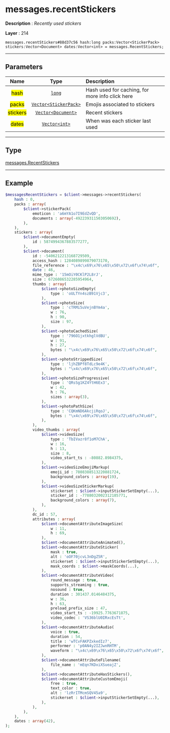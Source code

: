 # messages.recentStickers

**Description** : *Recently used stickers*

**Layer** : 214

```tl
messages.recentStickers#88d37c56 hash:long packs:Vector<StickerPack> stickers:Vector<Document> dates:Vector<int> = messages.RecentStickers;
```

---

## Parameters

| Name | Type | Description |
| :---: | :---: | :--- |
| <mark>hash</mark> | [`long`](type/long) | Hash used for caching, for more info click here |
| <mark>packs</mark> | [`Vector<StickerPack>`](type/StickerPack) | Emojis associated to stickers |
| <mark>stickers</mark> | [`Vector<Document>`](type/Document) | Recent stickers |
| <mark>dates</mark> | [`Vector<int>`](type/int) | When was each sticker last used |

---

## Type

[messages.RecentStickers](type/messages.RecentStickers)

---

## Example

```php
$messagesRecentStickers = $client->messages->recentStickers(
	hash : 0,
	packs : array(
		$client->stickerPack(
			emoticon : 'a6mYA1o7I9EdZvQD',
			documents : array(-492239311503050692),
		),
	),
	stickers : array(
		$client->documentEmpty(
			id : 5874994367883577277,
		),
		$client->document(
			id : -5406212213168729509,
			access_hash : 1284089899879073170,
			file_reference : "\x4c\x69\x76\x65\x50\x72\x6f\x74\x6f",
			date : 46,
			mime_type : '15mOiY0CKlP2L8rJ',
			size : 6726086532285954964,
			thumbs : array(
				$client->photoSizeEmpty(
					type : 'oULTYn4szB91Vjc3',
				),
				$client->photoSize(
					type : 'cTRMi5uVejnBYm4a',
					w : 76,
					h : 90,
					size : 97,
				),
				$client->photoCachedSize(
					type : '796O1jxtkhglVdBU',
					w : 91,
					h : 27,
					bytes : "\x4c\x69\x76\x65\x50\x72\x6f\x74\x6f",
				),
				$client->photoStrippedSize(
					type : 'ljhZBPf8TdLc9e4K',
					bytes : "\x4c\x69\x76\x65\x50\x72\x6f\x74\x6f",
				),
				$client->photoSizeProgressive(
					type : 'QRsSg1KZ4YtH6Ex3',
					w : 42,
					h : 76,
					sizes : array(3),
				),
				$client->photoPathSize(
					type : 'CQKmND6AkcjiRqoJ',
					bytes : "\x4c\x69\x76\x65\x50\x72\x6f\x74\x6f",
				),
			),
			video_thumbs : array(
				$client->videoSize(
					type : 'TbIVazr8f1oM7ChA',
					w : 16,
					h : 13,
					size : 8,
					video_start_ts : -80882.8984375,
				),
				$client->videoSizeEmojiMarkup(
					emoji_id : 7808388513220881724,
					background_colors : array(19),
				),
				$client->videoSizeStickerMarkup(
					stickerset : $client->inputStickerSetEmpty(...),
					sticker_id : -7788032002312185771,
					background_colors : array(7),
				),
			),
			dc_id : 57,
			attributes : array(
				$client->documentAttributeImageSize(
					w : 11,
					h : 69,
				),
				$client->documentAttributeAnimated(),
				$client->documentAttributeSticker(
					mask : true,
					alt : 'oOF70jcvL3nDgZ5R',
					stickerset : $client->inputStickerSetEmpty(...),
					mask_coords : $client->maskCoords(...),
				),
				$client->documentAttributeVideo(
					round_message : true,
					supports_streaming : true,
					nosound : true,
					duration : 301437.0146484375,
					w : 36,
					h : 63,
					preload_prefix_size : 47,
					video_start_ts : -19925.7763671875,
					video_codec : 'VS36blU0IRxcEsTt',
				),
				$client->documentAttributeAudio(
					voice : true,
					duration : 54,
					title : 'wTCvFAKPZxkedIz7',
					performer : 'p0AN4y2IZJwnRHTM',
					waveform : "\x4c\x69\x76\x65\x50\x72\x6f\x74\x6f",
				),
				$client->documentAttributeFilename(
					file_name : 'mEqn7KDxiXSueajZ',
				),
				$client->documentAttributeHasStickers(),
				$client->documentAttributeCustomEmoji(
					free : true,
					text_color : true,
					alt : 'lzRrITMcmSQV45a9',
					stickerset : $client->inputStickerSetEmpty(...),
				),
			),
		),
	),
	dates : array(42),
);
```